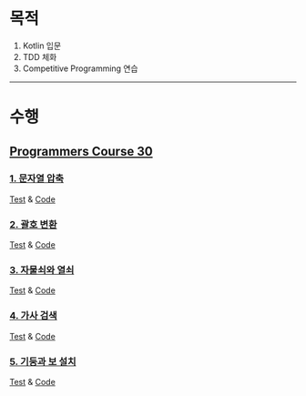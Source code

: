 # 목적

1) Kotlin 입문
2) TDD 체화
3) Competitive Programming 연습

---
# 수행

## [Programmers Course 30](https://programmers.co.kr/learn/courses/30/)
### [1. 문자열 압축](https://programmers.co.kr/learn/courses/30/lessons/60057)

[Test](https://github.com/dbgsprw/competitive-programming-with-tdd/blob/master/src/test/kotlin/io/github/dbgsprw/programmers/TestEncodeString.kt)
& [Code](https://github.com/dbgsprw/competitive-programming-with-tdd/blob/master/src/main/kotlin/io/github/dbgsprw/programmers/encodeString/Solution.kt)

### [2. 괄호 변환](https://programmers.co.kr/learn/courses/30/lessons/60058)

[Test](https://github.com/dbgsprw/competitive-programming-with-tdd/blob/master/src/test/kotlin/io/github/dbgsprw/programmers/TestConvertParenthesis.kt)
& [Code](https://github.com/dbgsprw/competitive-programming-with-tdd/blob/master/src/main/kotlin/io/github/dbgsprw/programmers/convertParenthesis/Solution.kt)

### [3. 자물쇠와 열쇠](https://programmers.co.kr/learn/courses/30/lessons/60059)

[Test](https://github.com/dbgsprw/competitive-programming-with-tdd/blob/master/src/test/kotlin/io/github/dbgsprw/programmers/TestLockAndKey.kt)
& [Code](https://github.com/dbgsprw/competitive-programming-with-tdd/blob/master/src/main/kotlin/io/github/dbgsprw/programmers/lockAndKey/Solution.kt)

### [4. 가사 검색](https://programmers.co.kr/learn/courses/30/lessons/60060)

[Test](https://github.com/dbgsprw/competitive-programming-with-tdd/blob/master/src/test/kotlin/io/github/dbgsprw/programmers/TestSearchLyrics.kt)
& [Code](https://github.com/dbgsprw/competitive-programming-with-tdd/blob/master/src/main/kotlin/io/github/dbgsprw/programmers/searchLyrics/Solution.kt)

### [5. 기둥과 보 설치](https://programmers.co.kr/learn/courses/30/lessons/60061)

[Test](https://github.com/dbgsprw/competitive-programming-with-tdd/blob/master/src/test/kotlin/io/github/dbgsprw/programmers/TestPillarAndBeam.kt)
& [Code](https://github.com/dbgsprw/competitive-programming-with-tdd/blob/master/src/main/kotlin/io/github/dbgsprw/programmers/pullarAndBeam/Solution.kt)